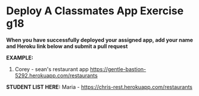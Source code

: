 # Deploy A Classmates App Exercise g18

__When you have successfully deployed your assigned app, add your name and Heroku link below and submit a pull request__

__EXAMPLE:__

1. Corey - sean's restaurant app https://gentle-bastion-5292.herokuapp.com/restaurants

__STUDENT LIST HERE:__
Maria - https://chris-rest.herokuapp.com/restaurants
